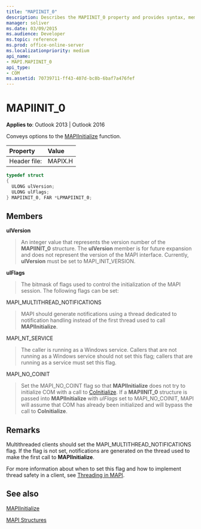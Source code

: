 ```yaml
---
title: "MAPIINIT_0"
description: Describes the MAPIINIT_0 property and provides syntax, members, remarks, and additional resource links.
manager: soliver
ms.date: 03/09/2015
ms.audience: Developer
ms.topic: reference
ms.prod: office-online-server
ms.localizationpriority: medium
api_name:
- MAPI.MAPIINIT_0
api_type:
- COM
ms.assetid: 70739711-ff43-407d-bc8b-6baf7a476fef
---
```


# MAPIINIT_0

  
  
**Applies to**: Outlook 2013 | Outlook 2016 
  
Conveys options to the [MAPIInitialize](mapiinitialize.md) function. 
  
|Property |Value |
|:-----|:-----|
|Header file:  <br/> |MAPIX.H  <br/> |
   
```cpp
typedef struct
{
  ULONG ulVersion;
  ULONG ulFlags;
} MAPIINIT_0, FAR *LPMAPIINIT_0;

```

## Members

 **ulVersion**
  
> An integer value that represents the version number of the **MAPIINIT_0** structure. The **ulVersion** member is for future expansion and does not represent the version of the MAPI interface. Currently, **ulVersion** must be set to MAPI_INIT_VERSION. 
    
 **ulFlags**
  
> The bitmask of flags used to control the initialization of the MAPI session. The following flags can be set:
    
MAPI_MULTITHREAD_NOTIFICATIONS 
  
> MAPI should generate notifications using a thread dedicated to notification handling instead of the first thread used to call **MAPIInitialize**.
    
MAPI_NT_SERVICE 
  
> The caller is running as a Windows service. Callers that are not running as a Windows service should not set this flag; callers that are running as a service must set this flag.
    
MAPI_NO_COINIT
  
> Set the MAPI_NO_COINT flag so that **MAPIInitialize** does not try to initialize COM with a call to [CoInitialize](https://msdn.microsoft.com/library/0f171cf4-87b9-43a6-97f2-80ed344fe376%28Office.15%29.aspx). If a **MAPIINIT_0** structure is passed into **MAPIInitialize** with  _ulFlags_ set to MAPI_NO_COINIT, MAPI will assume that COM has already been initialized and will bypass the call to **CoInitialize**.
    
## Remarks

Multithreaded clients should set the MAPI_MULTITHREAD_NOTIFICATIONS flag. If the flag is not set, notifications are generated on the thread used to make the first call to **MAPIInitialize**. 
  
For more information about when to set this flag and how to implement thread safety in a client, see [Threading in MAPI](threading-in-mapi.md). 
  
## See also



[MAPIInitialize](mapiinitialize.md)


[MAPI Structures](mapi-structures.md)

